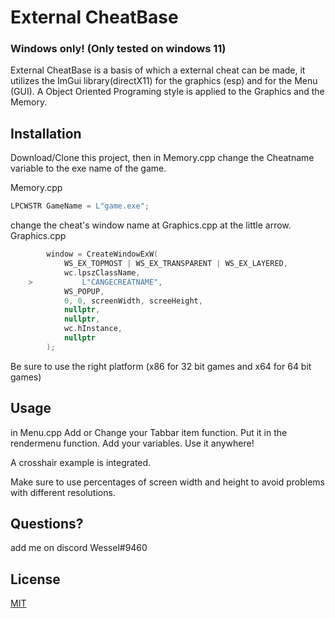 # External CheatBase
### Windows only! (Only tested on windows 11)
External CheatBase is a basis of which a external cheat can be made, it utilizes the ImGui library(directX11) for the graphics (esp) and for the Menu (GUI). A Object Oriented Programing style is applied to the Graphics and the Memory.

## Installation

Download/Clone this project, then in Memory.cpp change the Cheatname variable to the exe name of the game.

Memory.cpp
```cpp
LPCWSTR GameName = L"game.exe";
```

change the cheat's window name at Graphics.cpp at the little arrow.
Graphics.cpp
```cpp
		window = CreateWindowExW(
			WS_EX_TOPMOST | WS_EX_TRANSPARENT | WS_EX_LAYERED,
			wc.lpszClassName,
	>       	L"CANGECREATNAME",
			WS_POPUP,
			0, 0, screenWidth, screeHeight,
			nullptr,
			nullptr,
			wc.hInstance,
			nullptr
		);
```

Be sure to use the right platform (x86 for 32 bit games and x64 for 64 bit games)
## Usage
in Menu.cpp
Add or Change your Tabbar item function.
Put it in the rendermenu function.
Add your variables.
Use it anywhere!

A crosshair example is integrated.

Make sure to use percentages of screen width and height to avoid problems with different resolutions.
## Questions?
add me on discord Wessel#9460
## License

[MIT](https://choosealicense.com/licenses/mit/)
